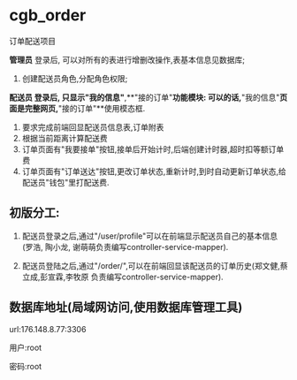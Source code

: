 # cgb_order

订单配送项目

**管理员** 登录后, 可以对所有的表进行增删改操作,表基本信息见数据库;

1. 创建配送员角色,分配角色权限;

**配送员 **登录后, 只显示**"我的信息"**,**"接的订单"**功能模块: 可以的话,**"我的信息"**页面是完整网页,**"接的订单"**使用模态框.

1. 要求完成前端回显配送员信息表,订单附表
2. 根据当前距离计算配送费
3. 订单页面有"我要接单"按钮,接单后开始计时,后端创建计时器,超时扣等额订单费
4. 订单页面有"订单送达"按钮,更改订单状态,重新计时,到时自动更新订单状态,给配送员"钱包"里打配送费.



## 初版分工:

1. 配送员登录之后,通过"/user/profile"可以在前端显示配送员自己的基本信息(罗浩, 陶小龙, 谢萌萌负责编写controller-service-mapper).

2. 配送员登陆之后,通过"/order/",可以在前端回显该配送员的订单历史(郑文健,蔡立成,彭宣霖,李牧原 负责编写controller-service-mapper).

   

## 数据库地址(局域网访问,使用数据库管理工具)

url:176.148.8.77:3306  

用户:root

密码:root